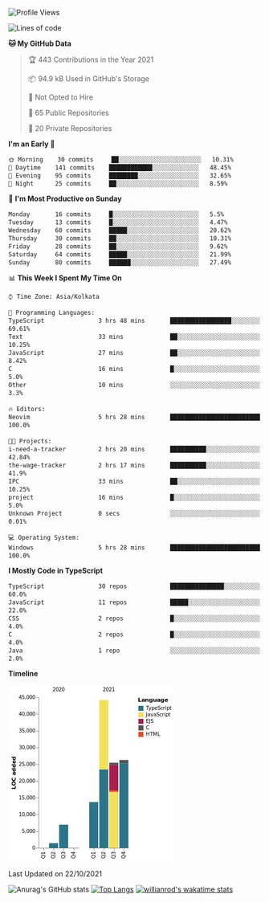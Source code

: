 <!--START_SECTION:waka-->
![Profile Views](http://img.shields.io/badge/Profile%20Views-0-blue)

![Lines of code](https://img.shields.io/badge/From%20Hello%20World%20I%27ve%20Written-118005%20lines%20of%20code-blue)

**🐱 My GitHub Data** 

> 🏆 443 Contributions in the Year 2021
 > 
> 📦 94.9 kB Used in GitHub's Storage 
 > 
> 🚫 Not Opted to Hire
 > 
> 📜 65 Public Repositories 
 > 
> 🔑 20 Private Repositories  
 > 
**I'm an Early 🐤** 

```text
🌞 Morning    30 commits     ██░░░░░░░░░░░░░░░░░░░░░░░   10.31% 
🌆 Daytime    141 commits    ████████████░░░░░░░░░░░░░   48.45% 
🌃 Evening    95 commits     ████████░░░░░░░░░░░░░░░░░   32.65% 
🌙 Night      25 commits     ██░░░░░░░░░░░░░░░░░░░░░░░   8.59%

```
📅 **I'm Most Productive on Sunday** 

```text
Monday       16 commits     █░░░░░░░░░░░░░░░░░░░░░░░░   5.5% 
Tuesday      13 commits     █░░░░░░░░░░░░░░░░░░░░░░░░   4.47% 
Wednesday    60 commits     █████░░░░░░░░░░░░░░░░░░░░   20.62% 
Thursday     30 commits     ██░░░░░░░░░░░░░░░░░░░░░░░   10.31% 
Friday       28 commits     ██░░░░░░░░░░░░░░░░░░░░░░░   9.62% 
Saturday     64 commits     █████░░░░░░░░░░░░░░░░░░░░   21.99% 
Sunday       80 commits     ██████░░░░░░░░░░░░░░░░░░░   27.49%

```


📊 **This Week I Spent My Time On** 

```text
⌚︎ Time Zone: Asia/Kolkata

💬 Programming Languages: 
TypeScript               3 hrs 48 mins       █████████████████░░░░░░░░   69.61% 
Text                     33 mins             ██░░░░░░░░░░░░░░░░░░░░░░░   10.25% 
JavaScript               27 mins             ██░░░░░░░░░░░░░░░░░░░░░░░   8.42% 
C                        16 mins             █░░░░░░░░░░░░░░░░░░░░░░░░   5.0% 
Other                    10 mins             ░░░░░░░░░░░░░░░░░░░░░░░░░   3.3%

🔥 Editors: 
Neovim                   5 hrs 28 mins       █████████████████████████   100.0%

🐱‍💻 Projects: 
i-need-a-tracker         2 hrs 20 mins       ██████████░░░░░░░░░░░░░░░   42.84% 
the-wage-tracker         2 hrs 17 mins       ██████████░░░░░░░░░░░░░░░   41.9% 
IPC                      33 mins             ██░░░░░░░░░░░░░░░░░░░░░░░   10.25% 
project                  16 mins             █░░░░░░░░░░░░░░░░░░░░░░░░   5.0% 
Unknown Project          0 secs              ░░░░░░░░░░░░░░░░░░░░░░░░░   0.01%

💻 Operating System: 
Windows                  5 hrs 28 mins       █████████████████████████   100.0%

```

**I Mostly Code in TypeScript** 

```text
TypeScript               30 repos            ███████████████░░░░░░░░░░   60.0% 
JavaScript               11 repos            █████░░░░░░░░░░░░░░░░░░░░   22.0% 
CSS                      2 repos             █░░░░░░░░░░░░░░░░░░░░░░░░   4.0% 
C                        2 repos             █░░░░░░░░░░░░░░░░░░░░░░░░   4.0% 
Java                     1 repo              ░░░░░░░░░░░░░░░░░░░░░░░░░   2.0%

```


**Timeline**

![Chart not found](https://raw.githubusercontent.com/wise-introvert/wise-introvert/master/charts/bar_graph.png) 


 Last Updated on 22/10/2021
<!--END_SECTION:waka-->

![Anurag's GitHub stats](https://github-readme-stats.vercel.app/api?username=wise-introvert&count_private=true&show_icons=true)
[![Top Langs](https://github-readme-stats.vercel.app/api/top-langs/?username=wise-introvert&langs_count=10)](https://github.com/anuraghazra/github-readme-stats)
[![willianrod's wakatime stats](https://github-readme-stats.vercel.app/api/wakatime?username=wiseintrovert)](https://github.com/anuraghazra/github-readme-stats)
